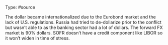 Type: #source 

The dollar became internationalized due to the Eurobond market and the lack of U.S. regulations. Russia had tried to de-dollarize prior to the conflict but wasn’t able to as the banking sector had a lot of dollars. The forward FX market is 90% dollars. SOFR doesn’t have a credit component like LIBOR so it won’t widen in time of stress.
